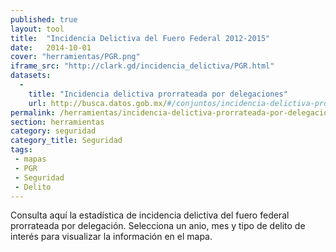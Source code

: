 ```yaml
---
published: true
layout: tool
title:  "Incidencia Delictiva del Fuero Federal 2012-2015"
date:   2014-10-01
cover: "herramientas/PGR.png"
iframe_src: "http://clark.gd/incidencia_delictiva/PGR.html"
datasets:
  -
    title: "Incidencia delictiva prorrateada por delegaciones"
    url: http://busca.datos.gob.mx/#/conjuntos/incidencia-delictiva-prorrateada-por-delegaciones
permalink: /herramientas/incidencia-delictiva-prorrateada-por-delegaciones.html
section: herramientas
category: seguridad
category_title: Seguridad
tags:
 - mapas
 - PGR
 - Seguridad
 - Delito
---
```


Consulta aquí la estadística de incidencia delictiva del fuero federal prorrateada por delegación.
Selecciona un anio, mes y tipo de delito de interés para visualizar la información en el mapa. 

